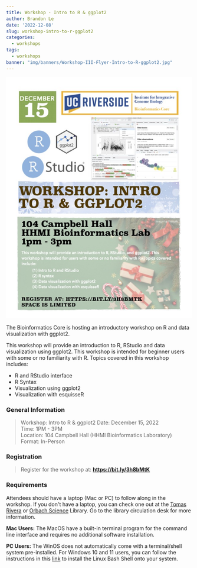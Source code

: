 ```yaml
---
title: Workshop - Intro to R & ggplot2
author: Brandon Le
date: '2022-12-08'
slug: workshop-intro-to-r-ggplot2
categories: 
  - workshops
tags: 
  - workshops
banner: "img/banners/Workshop-III-Flyer-Intro-to-R-ggplot2.jpg"
---
```


![Intro-to-R](images/Workshop-III-Flyer-Intro-to-R-ggplot2.jpg)

The Bioinformatics Core is hosting an introductory workshop on R and data visualization with ggplot2. 

This workshop will provide an introduction to R, RStudio and data visualization using ggplot2. This workshop is intended for beginner users with some or no familiarity with R. Topics covered in this workshop includes:

  - R and RStudio interface
  - R Syntax
  - Visualization using ggplot2 
  - Visualization with esquisseR

### General Information

> Workshop: Intro to R & ggplot2
> Date: December 15, 2022  
> Time: 1PM - 3PM  
> Location: 104 Campbell Hall (HHMI Bioinformatics Laboratory)  
> Format: In-Person

### Registration

> Register for the workshop at: **https://bit.ly/3h8bMtK**

### Requirements

Attendees should have a laptop (Mac or PC) to follow along in the workshop. If you don't have a laptop, you can check one out at the [Tomas Rivera](https://library.ucr.edu/libraries/tomas-rivera-library) or [Orbach Science](https://library.ucr.edu/libraries/orbach-science-library) Library. Go to the library circulation desk for more information.

**Mac Users:** The MacOS have a built-in terminal program for the command line interface and requires no additional software installation.

**PC Users:** The WinOS does not automatically come with a terminal/shell system pre-installed. For Windows 10 and 11 users, you can follow the instructions in this [link](https://itsfoss.com/install-bash-on-windows/) to install the Linux Bash Shell onto your system.